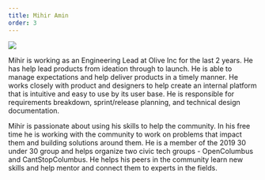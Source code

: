 ```yaml
---
title: Mihir Amin
order: 3
---
```

![](https://media-exp1.licdn.com/dms/image/C5603AQF99oH-w-r_og/profile-displayphoto-shrink_200_200/0?e=1600300800&v=beta&t=kkJ723Axie6pKGm2QAuK_7_UJ4gOwg5RDxvwh69oFVM)

Mihir is working as an Engineering Lead at Olive Inc for the last 2 years. He has help lead products from ideation through to launch. He is able to manage expectations and help deliver products in a timely manner. He works closely with product and designers to help create an internal platform that is intuitive and easy to use by its user base. He is responsible for requirements breakdown, sprint/release planning, and technical design documentation.

Mihir is passionate about using his skills to help the community. In his free time he is working with the community to work on problems that impact them and building solutions around them. He is a member of the 2019 30 under 30 group and helps organize two civic tech groups - OpenColumbus and CantStopColumbus. He helps his peers in the community learn new skills and help mentor and connect them to experts in the fields.
